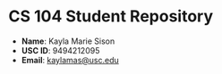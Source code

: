 # CS 104 Student Repository

- **Name**: Kayla Marie Sison
- **USC ID**: 9494212095
- **Email**: kaylamas@usc.edu
